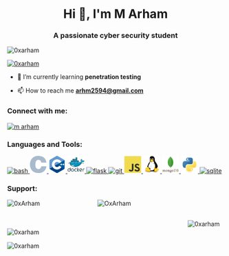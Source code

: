 <h1 align="center">Hi 👋, I'm M Arham</h1>
<h3 align="center">A passionate cyber security student</h3>

<p align="left"> <img src="https://komarev.com/ghpvc/?username=0xarham&label=Profile%20views&color=0e75b6&style=flat" alt="0xarham" /> </p>

<p align="left"> <a href="https://github.com/ryo-ma/github-profile-trophy"><img src="https://github-profile-trophy.vercel.app/?username=0xarham" alt="0xarham" /></a> </p>

- 🌱 I’m currently learning **penetration testing**

- 📫 How to reach me **arhm2594@gmail.com**

<h3 align="left">Connect with me:</h3>
<p align="left">
<a href="https://linkedin.com/in/m arham" target="blank"><img align="center" src="https://raw.githubusercontent.com/rahuldkjain/github-profile-readme-generator/master/src/images/icons/Social/linked-in-alt.svg" alt="m arham" height="30" width="40" /></a>
</p>

<h3 align="left">Languages and Tools:</h3>
<p align="left"> <a href="https://www.gnu.org/software/bash/" target="_blank" rel="noreferrer"> <img src="https://www.vectorlogo.zone/logos/gnu_bash/gnu_bash-icon.svg" alt="bash" width="40" height="40"/> </a> <a href="https://www.cprogramming.com/" target="_blank" rel="noreferrer"> <img src="https://raw.githubusercontent.com/devicons/devicon/master/icons/c/c-original.svg" alt="c" width="40" height="40"/> </a> <a href="https://www.w3schools.com/cpp/" target="_blank" rel="noreferrer"> <img src="https://raw.githubusercontent.com/devicons/devicon/master/icons/cplusplus/cplusplus-original.svg" alt="cplusplus" width="40" height="40"/> </a> <a href="https://www.docker.com/" target="_blank" rel="noreferrer"> <img src="https://raw.githubusercontent.com/devicons/devicon/master/icons/docker/docker-original-wordmark.svg" alt="docker" width="40" height="40"/> </a> <a href="https://flask.palletsprojects.com/" target="_blank" rel="noreferrer"> <img src="https://www.vectorlogo.zone/logos/pocoo_flask/pocoo_flask-icon.svg" alt="flask" width="40" height="40"/> </a> <a href="https://git-scm.com/" target="_blank" rel="noreferrer"> <img src="https://www.vectorlogo.zone/logos/git-scm/git-scm-icon.svg" alt="git" width="40" height="40"/> </a> <a href="https://developer.mozilla.org/en-US/docs/Web/JavaScript" target="_blank" rel="noreferrer"> <img src="https://raw.githubusercontent.com/devicons/devicon/master/icons/javascript/javascript-original.svg" alt="javascript" width="40" height="40"/> </a> <a href="https://www.linux.org/" target="_blank" rel="noreferrer"> <img src="https://raw.githubusercontent.com/devicons/devicon/master/icons/linux/linux-original.svg" alt="linux" width="40" height="40"/> </a> <a href="https://www.mongodb.com/" target="_blank" rel="noreferrer"> <img src="https://raw.githubusercontent.com/devicons/devicon/master/icons/mongodb/mongodb-original-wordmark.svg" alt="mongodb" width="40" height="40"/> </a> <a href="https://www.python.org" target="_blank" rel="noreferrer"> <img src="https://raw.githubusercontent.com/devicons/devicon/master/icons/python/python-original.svg" alt="python" width="40" height="40"/> </a> <a href="https://www.sqlite.org/" target="_blank" rel="noreferrer"> <img src="https://www.vectorlogo.zone/logos/sqlite/sqlite-icon.svg" alt="sqlite" width="40" height="40"/> </a> </p>

<h3 align="left">Support:</h3>
<p><a href="https://www.buymeacoffee.com/0xArham"> <img align="left" src="https://cdn.buymeacoffee.com/buttons/v2/default-yellow.png" height="50" width="210" alt="0xArham" /></a><a href="https://ko-fi.com/OxArham"> <img align="left" src="https://cdn.ko-fi.com/cdn/kofi3.png?v=3" height="50" width="210" alt="OxArham" /></a></p><br><br>

<p><img align="left" src="https://github-readme-stats.vercel.app/api/top-langs?username=0xarham&show_icons=true&locale=en&layout=compact" alt="0xarham" /></p>

<p>&nbsp;<img align="center" src="https://github-readme-stats.vercel.app/api?username=0xarham&show_icons=true&locale=en" alt="0xarham" /></p>

<p><img align="center" src="https://github-readme-streak-stats.herokuapp.com/?user=0xarham&" alt="0xarham" /></p>
